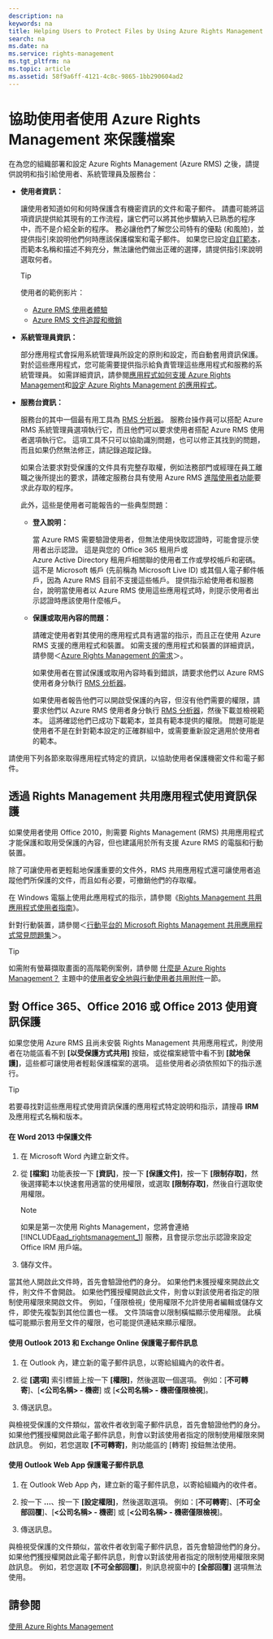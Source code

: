 ```yaml
---
description: na
keywords: na
title: Helping Users to Protect Files by Using Azure Rights Management
search: na
ms.date: na
ms.service: rights-management
ms.tgt_pltfrm: na
ms.topic: article
ms.assetid: 58f9a6ff-4121-4c8c-9865-1bb290604ad2
---
```

# 協助使用者使用 Azure Rights Management 來保護檔案
在為您的組織部署和設定 Azure Rights Management (Azure RMS) 之後，請提供說明和指引給使用者、系統管理員及服務台：

-   **使用者資訊：**

    讓使用者知道如何和何時保護含有機密資訊的文件和電子郵件。 請盡可能將這項資訊提供給其現有的工作流程，讓它們可以將其他步驟納入已熟悉的程序中，而不是介紹全新的程序。 務必讓他們了解您公司特有的優點 (和風險)，並提供指引來說明他們何時應該保護檔案和電子郵件。 如果您已設定[自訂範本](http://technet.microsoft.com/library/dn642472.aspx)，而範本名稱和描述不夠充分，無法讓他們做出正確的選擇，請提供指引來說明選取何者。

    > [!TIP]
    > 使用者的範例影片：
    > 
    > -   [Azure RMS 使用者體驗](http://channel9.msdn.com/Series/Information-Protection/Azure-RMS-user-experience)
    > -   [Azure RMS 文件追蹤和撤銷](http://channel9.msdn.com/Series/Information-Protection/Azure-RMS-Document-Tracking-and-Revocation)

-   **系統管理員資訊：**

    部分應用程式會採用系統管理員所設定的原則和設定，而自動套用資訊保護。 對於這些應用程式，您可能需要提供指示給負責管理這些應用程式和服務的系統管理員。 如需詳細資訊，請參閱[應用程式如何支援 Azure Rights Management](../Topic/How_Applications_Support_Azure_Rights_Management.md)和[設定 Azure Rights Management 的應用程式](../Topic/Configuring_Applications_for_Azure_Rights_Management.md)。

-   **服務台資訊：**

    服務台的其中一個最有用工具為 [RMS 分析器](https://www.microsoft.com/en-us/download/details.aspx?id=46437)。   服務台操作員可以搭配 Azure RMS 系統管理員選項執行它，而且他們可以要求使用者搭配 Azure RMS 使用者選項執行它。 這項工具不只可以協助識別問題，也可以修正其找到的問題，而且如果仍然無法修正，請記錄追蹤記錄。

    如果合法要求對受保護的文件具有完整存取權，例如法務部門或經理在員工離職之後所提出的要求，請確定服務台具有使用 Azure RMS [進階使用者功能](https://technet.microsoft.com/en-us/library/mt147272.aspx)要求此存取的程序。

    此外，這些是使用者可能報告的一些典型問題：

    -   **登入說明：**

        當 Azure RMS 需要驗證使用者，但無法使用快取認證時，可能會提示使用者出示認證。 這是與您的 Office 365 租用戶或 Azure Active Directory 租用戶相關聯的使用者工作或學校帳戶和密碼。 這不是 Microsoft 帳戶 (先前稱為 Microsoft Live ID) 或其個人電子郵件帳戶，因為 Azure RMS 目前不支援這些帳戶。 提供指示給使用者和服務台，說明當使用者以 Azure RMS 使用這些應用程式時，則提示使用者出示認證時應該使用什麼帳戶。

    -   **保護或取用內容的問題：**

        請確定使用者對其使用的應用程式具有適當的指示，而且正在使用 Azure RMS 支援的應用程式和裝置。 如需支援的應用程式和裝置的詳細資訊，請參閱＜[Azure Rights Management 的需求](../Topic/Requirements_for_Azure_Rights_Management.md)＞。

        如果使用者在嘗試保護或取用內容時看到錯誤，請要求他們以 Azure RMS 使用者身分執行 [RMS 分析器](https://www.microsoft.com/en-us/download/details.aspx?id=46437)。

        如果使用者報告他們可以開啟受保護的內容，但沒有他們需要的權限，請要求他們以 Azure RMS 使用者身分執行 [RMS 分析器](https://www.microsoft.com/en-us/download/details.aspx?id=46437)，然後下載並檢視範本。 這將確認他們已成功下載範本，並具有範本提供的權限。 問題可能是使用者不是在針對範本設定的正確群組中，或需要重新設定適用於使用者的範本。

請使用下列各節來取得應用程式特定的資訊，以協助使用者保護機密文件和電子郵件。

## 透過 Rights Management 共用應用程式使用資訊保護
如果使用者使用 Office 2010，則需要 Rights Management (RMS) 共用應用程式才能保護和取用受保護的內容，但也建議用於所有支援 Azure RMS 的電腦和行動裝置。

除了可讓使用者更輕鬆地保護重要的文件外，RMS 共用應用程式還可讓使用者追蹤他們所保護的文件，而且如有必要，可撤銷他們的存取權。

在 Windows 電腦上使用此應用程式的指示，請參閱《[Rights Management 共用應用程式使用者指南](http://technet.microsoft.com/library/dn339006.aspx)》。

針對行動裝置，請參閱＜[行動平台的 Microsoft Rights Management 共用應用程式常見問題集](http://technet.microsoft.com/dn451248)＞。

> [!TIP]
> 如需附有螢幕擷取畫面的高階範例案例，請參閱 [什麼是 Azure Rights Management？](../Topic/What_is_Azure_Rights_Management_.md) 主題中的[使用者安全地與行動使用者共用附件](../Topic/What_is_Azure_Rights_Management_.md#BKMK_Example_SharingApp)一節。

## 對 Office 365、Office 2016 或 Office 2013 使用資訊保護
如果您使用 Azure RMS 且尚未安裝 Rights Management 共用應用程式，則使用者在功能區看不到 **[以受保護方式共用]** 按鈕，或從檔案總管中看不到 **[就地保護]**，這些都可讓使用者輕鬆保護檔案的選項。 這些使用者必須依照如下的指示進行。

> [!TIP]
> 若要尋找對這些應用程式使用資訊保護的應用程式特定說明和指示，請搜尋 **IRM** 及應用程式名稱和版本。

#### 在 Word 2013 中保護文件

1.  在 Microsoft Word 內建立新文件。

2.  從 **[檔案]** 功能表按一下 **[資訊]**，按一下 **[保護文件]**，按一下 **[限制存取]**，然後選擇範本以快速套用適當的使用權限，或選取 **[限制存取]**，然後自行選取使用權限。

    > [!NOTE]
    > 如果是第一次使用 Rights Management，您將會連絡 [!INCLUDE[aad_rightsmanagement_1](../Token/aad_rightsmanagement_1_md.md)] 服務，且會提示您出示認證來設定 Office IRM 用戶端。

3.  儲存文件。

當其他人開啟此文件時，首先會驗證他們的身分。 如果他們未獲授權來開啟此文件，則文件不會開啟。 如果他們獲授權開啟此文件，則會以對該使用者指定的限制使用權限來開啟文件。 例如，「僅限檢視」使用權限不允許使用者編輯或儲存文件，即使先複製到其他位置也一樣。 文件頂端會以限制橫幅顯示使用權限。 此橫幅可能顯示套用至文件的權限，也可能提供連結來顯示權限。

#### 使用 Outlook 2013 和 Exchange Online 保護電子郵件訊息

1.  在 Outlook 內，建立新的電子郵件訊息，以寄給組織內的收件者。

2.  從 **[選項]** 索引標籤上按一下 **[權限]**，然後選取一個選項。 例如：[**不可轉寄**]、[**&lt;公司名稱&gt; - 機密**] 或 [**&lt;公司名稱&gt; - 機密僅限檢視**]。

3.  傳送訊息。

與檢視受保護的文件類似，當收件者收到電子郵件訊息，首先會驗證他們的身分。 如果他們獲授權開啟此電子郵件訊息，則會以對該使用者指定的限制使用權限來開啟訊息。 例如，若您選取 **[不可轉寄]**，則功能區的 [轉寄] 按鈕無法使用。

#### 使用 Outlook Web App 保護電子郵件訊息

1.  在 Outlook Web App 內，建立新的電子郵件訊息，以寄給組織內的收件者。

2.  按一下 **…**、按一下 **[設定權限]**，然後選取選項。 例如：[**不可轉寄**]、[**不可全部回覆**]、[**&lt;公司名稱&gt; - 機密**] 或 [**&lt;公司名稱&gt; - 機密僅限檢視**]。

3.  傳送訊息。

與檢視受保護的文件類似，當收件者收到電子郵件訊息，首先會驗證他們的身分。 如果他們獲授權開啟此電子郵件訊息，則會以對該使用者指定的限制使用權限來開啟訊息。 例如，若您選取 **[不可全部回覆]**，則訊息視窗中的 **[全部回覆]** 選項無法使用。

## 請參閱
[使用 Azure Rights Management](../Topic/Using_Azure_Rights_Management.md)

